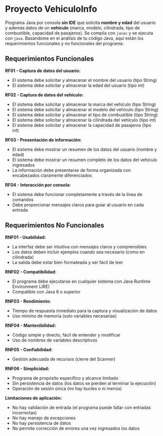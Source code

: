 # Proyecto VehiculoInfo 

Programa Java por consola **sin IDE** que solicita **nombre y edad** del usuario y además datos de un **vehículo** (marca, modelo, cilindrada, tipo de combustible, capacidad de pasajeros).
Se compila con `javac` y se ejecuta con `java`.
Basándome en el análisis de tu código Java, aquí están los requerimientos funcionales y no funcionales del programa:

## **Requerimientos Funcionales**

**RF01 - Captura de datos del usuario:**
- El sistema debe solicitar y almacenar el nombre del usuario (tipo String)
- El sistema debe solicitar y almacenar la edad del usuario (tipo int)

**RF02 - Captura de datos del vehículo:**
- El sistema debe solicitar y almacenar la marca del vehículo (tipo String)
- El sistema debe solicitar y almacenar el modelo del vehículo (tipo String)
- El sistema debe solicitar y almacenar el tipo de combustible (tipo String)
- El sistema debe solicitar y almacenar la cilindrada del vehículo (tipo int)
- El sistema debe solicitar y almacenar la capacidad de pasajeros (tipo int)

**RF03 - Presentación de información:**
- El sistema debe mostrar un resumen de los datos del usuario (nombre y edad)
- El sistema debe mostrar un resumen completo de los datos del vehículo ingresados
- La información debe presentarse de forma organizada con encabezados claramente diferenciados

**RF04 - Interacción por consola:**
- El sistema debe funcionar completamente a través de la línea de comandos
- Debe proporcionar mensajes claros para guiar al usuario en cada entrada

## **Requerimientos No Funcionales**

**RNF01 - Usabilidad:**
- La interfaz debe ser intuitiva con mensajes claros y comprensibles
- Los datos deben incluir ejemplos cuando sea necesario (como en cilindrada)
- La salida debe estar bien formateada y ser fácil de leer

**RNF02 - Compatibilidad:**
- El programa debe ejecutarse en cualquier sistema con Java Runtime Environment (JRE)
- Compatible con Java 8 o superior

**RNF03 - Rendimiento:**
- Tiempo de respuesta inmediato para la captura y visualización de datos
- Uso mínimo de memoria (solo variables necesarias)

**RNF04 - Mantenibilidad:**
- Código simple y directo, fácil de entender y modificar
- Uso de nombres de variables descriptivos

**RNF05 - Confiabilidad:**
- Gestión adecuada de recursos (cierre del Scanner)

**RNF06 - Simplicidad:**
- Programa de propósito específico y alcance limitado
- Sin persistencia de datos (los datos se pierden al terminar la ejecución)
- Operación de sesión única (no hay bucles o ni menús)

**Limitaciones de aplicación:**
- No hay validación de entrada (el programa puede fallar con entradas incorrectas)
- No hay manejo de excepciones
- No hay persistencia de datos
- No permite corrección de errores una vez ingresados los datos
